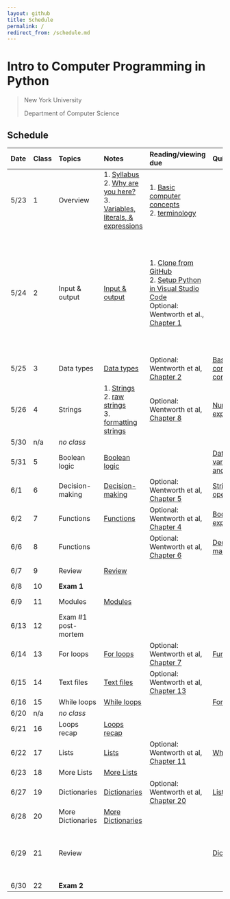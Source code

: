 ```yaml
---
layout: github
title: Schedule
permalink: /
redirect_from: /schedule.md
---
```


# Intro to Computer Programming in Python

> New York University
>
> Department of Computer Science

## Schedule

| Date | Class | Topics              | Notes                                                                                                                                        | Reading/viewing due                                                                                                                                                                                                                                       | Quiz due                                                                                                                             | Assignment due                                                                                                                                                                                                                                                                                                                                                                        |
| :--- | :---- | :------------------ | :------------------------------------------------------------------------------------------------------------------------------------------- | :-------------------------------------------------------------------------------------------------------------------------------------------------------------------------------------------------------------------------------------------------------- | :----------------------------------------------------------------------------------------------------------------------------------- | :------------------------------------------------------------------------------------------------------------------------------------------------------------------------------------------------------------------------------------------------------------------------------------------------------------------------------------------------------------------------------------ |
| 5/23 | 1     | Overview            | 1. [Syllabus](syllabus)<br />2. [Why are you here?](motivation)<br />3. [Variables, literals, & expressions](variables-literals-expressions) | 1. [Basic computer concepts](./basic-computer-concepts)<br />2. [terminology](https://knowledge.kitchen/Computer_Terminology)                                                                                                                             |                                                                                                                                      |                                                                                                                                                                                                                                                                                                                                                                                       |
| 5/24 | 2     | Input & output      | [Input & output](input-output)                                                                                                               | 1. [Clone from GitHub](https://youtu.be/axcny0o1NYo)<br />2. [Setup Python in Visual Studio Code](https://youtu.be/xsXMzyK1M4I)<br />Optional: Wentworth et al., [Chapter 1](http://openbookproject.net/thinkcs/python/english3e/way_of_the_program.html) |                                                                                                                                      | 1. [Complete consent form](https://goo.gl/forms/uxxgA3D9F3kA0KAR2)<br />2. [Join Slack](https://join.slack.com/t/python-codinggroup/shared_invite/zt-19c2vm6l1-1sOO2NNDqyF_wEgE5JtUsg)<br />3. [Change file extension settings](setup-file-extensions)<br />4 [Set up Python](setup-python-vscode)<br />5. [Complete practice project](https://classroom.github.com/a/tFw-uvAK)<br /> |
| 5/25 | 3     | Data types          | [Data types](data-types)                                                                                                                     | Optional: Wentworth et al, [Chapter 2](http://openbookproject.net/thinkcs/python/english3e/variables_expressions_statements.html)                                                                                                                         | [Basic computer concepts](https://forms.gle/hWeHWFTg1Ax9vTJh7)                                                                       |                                                                                                                                                                                                                                                                                                                                                                                       |
| 5/26 | 4     | Strings             | 1. [Strings](string-basics)<br />2. [raw strings](string-raw)<br />3. [formatting strings](string-formatting)                                | Optional: Wentworth et al, [Chapter 8](http://openbookproject.net/thinkcs/python/english3e/strings.html)                                                                                                                                                  | [Numeric expressions](https://forms.gle/iCUePPjpMBCxFdUv7)                                                                           | [Input & output](https://classroom.github.com/a/jJB1Ph_m)                                                                                                                                                                                                                                                                                                                             |
| 5/30 | n/a   | _no class_          |                                                                                                                                              |                                                                                                                                                                                                                                                           |                                                                                                                                      |                                                                                                                                                                                                                                                                                                                                                                                       |
| 5/31 | 5     | Boolean logic       | [Boolean logic](boolean-logic)                                                                                                               |                                                                                                                                                                                                                                                           | [Data types, variables, and literals](https://forms.gle/X27YraWLinE6xK4r5)                                                           | [Data types](https://classroom.github.com/a/mtkyR3Dz)                                                                                                                                                                                                                                                                                                                                 |
| 6/1  | 6     | Decision-making     | [Decision-making](decision-making)                                                                                                           | Optional: Wentworth et al, [Chapter 5](http://openbookproject.net/thinkcs/python/english3e/conditionals.html)                                                                                                                                             | [String operations](https://docs.google.com/forms/d/e/1FAIpQLSds-KWRo-c1jiTQfi0BMyPccKuN9qU8ZQCx6MtFqfYoYZMlkw/viewform?usp=sf_link) |                                                                                                                                                                                                                                                                                                                                                                                       |
| 6/2  | 7     | Functions           | [Functions](functions)                                                                                                                       | Optional: Wentworth et al, [Chapter 4](http://openbookproject.net/thinkcs/python/english3e/functions.html)                                                                                                                                                | [Boolean expressions](https://forms.gle/xhUuoXS6hAwuYbWP8)                                                                           |                                                                                                                                                                                                                                                                                                                                                                                       |
| 6/6  | 8     | Functions           |                                                                                                                                              | Optional: Wentworth et al, [Chapter 6](http://openbookproject.net/thinkcs/python/english3e/fruitful_functions.html)                                                                                                                                       | [Decision-making](https://forms.gle/BFvdSisbPTPcJTsj8)                                                                               | [Boolean logic](https://classroom.github.com/a/HKxcJvxS)                                                                                                                                                                                                                                                                                                                              |
| 6/7  | 9     | Review              | [Review](https://knowledge.kitchen/Python_Exam_1_Practice_Questions)                                                                         |                                                                                                                                                                                                                                                           |                                                                                                                                      | [Decision-making](https://classroom.github.com/a/ieZAH6no)                                                                                                                                                                                                                                                                                                                            |
| 6/8  | 10    | **Exam 1**          |                                                                                                                                              |                                                                                                                                                                                                                                                           |                                                                                                                                      |                                                                                                                                                                                                                                                                                                                                                                                       |
| 6/9  | 11    | Modules             | [Modules](modules)                                                                                                                           |                                                                                                                                                                                                                                                           |                                                                                                                                      | [String operations](https://classroom.github.com/a/zV9-lTiq)                                                                                                                                                                                                                                                                                                                          |
| 6/13 | 12    | Exam #1 post-mortem |                                                                                                                                              |                                                                                                                                                                                                                                                           |                                                                                                                                      | [Functions](https://classroom.github.com/a/mfvSqyib)                                                                                                                                                                                                                                                                                                                                  |
| 6/14 | 13    | For loops           | [For loops](loops-for)                                                                                                                       | Optional: Wentworth et al, [Chapter 7](http://openbookproject.net/thinkcs/python/english3e/iteration.html)                                                                                                                                                | [Functions](https://forms.gle/Ret6AfRiUBZV1vxF7)                                                                                     |                                                                                                                                                                                                                                                                                                                                                                                       |
| 6/15 | 14    | Text files          | [Text files](text-files)                                                                                                                     | Optional: Wentworth et al, [Chapter 13](http://www.openbookproject.net/thinkcs/python/english3e/files.html)                                                                                                                                               |                                                                                                                                      |                                                                                                                                                                                                                                                                                                                                                                                       |
| 6/16 | 15    | While loops         | [While loops](loops-while)                                                                                                                   |                                                                                                                                                                                                                                                           | [For loops](https://forms.gle/cbtzQXHajLuT8RVQ8)                                                                                     | [For loops](https://classroom.github.com/a/RGzP_gsD)                                                                                                                                                                                                                                                                                                                                  |
| 6/20 | n/a   | _no class_          |                                                                                                                                              |                                                                                                                                                                                                                                                           |                                                                                                                                      |                                                                                                                                                                                                                                                                                                                                                                                       |
| 6/21 | 16    | Loops recap         | [Loops recap](loops-recap)                                                                                                                   |                                                                                                                                                                                                                                                           |                                                                                                                                      |                                                                                                                                                                                                                                                                                                                                                                                       |
| 6/22 | 17    | Lists               | [Lists](list-basics)                                                                                                                         | Optional: Wentworth et al, [Chapter 11](http://openbookproject.net/thinkcs/python/english3e/lists.html)                                                                                                                                                   | [While loops](https://forms.gle/98ccGa6t55paAnui7)                                                                                   | [While loops](https://classroom.github.com/a/orRp_GkL)                                                                                                                                                                                                                                                                                                                                |
| 6/23 | 18    | More Lists          | [More Lists](list-more)                                                                                                                      |                                                                                                                                                                                                                                                           |                                                                                                                                      |                                                                                                                                                                                                                                                                                                                                                                                       |
| 6/27 | 19    | Dictionaries        | [Dictionaries](dictionary-basics)                                                                                                            | Optional: Wentworth et al, [Chapter 20](http://openbookproject.net/thinkcs/python/english3e/dictionaries.html)                                                                                                                                            | [Lists](https://forms.gle/GC5Csa7PQ25RaQoG6)                                                                                         | [Lists](https://classroom.github.com/a/ewP_209_)                                                                                                                                                                                                                                                                                                                                      |
| 6/28 | 20    | More Dictionaries   | [More Dictionaries](dictionary-more)                                                                                                         |                                                                                                                                                                                                                                                           |                                                                                                                                      |                                                                                                                                                                                                                                                                                                                                                                                       |
| 6/29 | 21    | Review              |                                                                                                                                              |                                                                                                                                                                                                                                                           | [Dictionaries](https://forms.gle/sqPWb4q2tr5mXS7w5)                                                                                  | [Dictionaries](https://classroom.github.com/a/PYnahwc0)<br />(**no late work accepted past this date**)                                                                                                                                                                                                                                                                               |
| 6/30 | 22    | **Exam 2**          |                                                                                                                                              |                                                                                                                                                                                                                                                           |                                                                                                                                      |                                                                                                                                                                                                                                                                                                                                                                                       |
